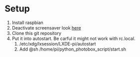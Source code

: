 # Setup
1. Install raspbian
2. Deactivate screensaver look [here](https://www.geeks3d.com/hacklab/20160108/how-to-disable-the-blank-screen-on-raspberry-pi-raspbian/)
3. Clone this git repository
4. Put it into autostart. Be carful it might not work with rc.local.
    1. /etc/xdg/lxsession/LXDE-pi/autostart
    2. Add @sh /home/pi/python_photobox_script/start.sh